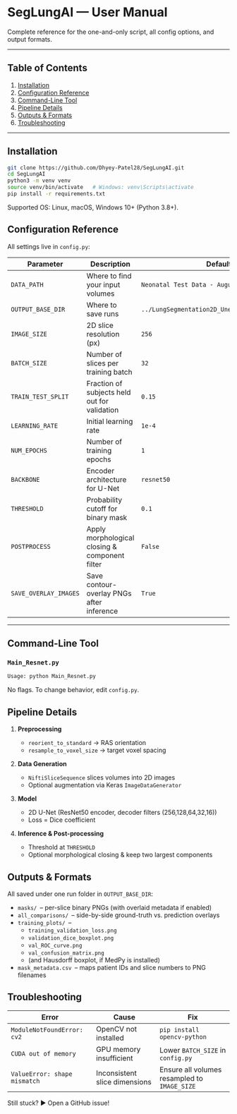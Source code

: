 # SegLungAI — User Manual

Complete reference for the one-and-only script, all config options, and output formats.

---

## Table of Contents

1. [Installation](#installation)  
2. [Configuration Reference](#configuration-reference)  
3. [Command-Line Tool](#command-line-tool)  
4. [Pipeline Details](#pipeline-details)  
5. [Outputs & Formats](#outputs--formats)  
6. [Troubleshooting](#troubleshooting)  

---

## Installation

```bash
git clone https://github.com/Dhyey-Patel28/SegLungAI.git
cd SegLungAI
python3 -m venv venv
source venv/bin/activate   # Windows: venv\Scripts\activate
pip install -r requirements.txt
```

Supported OS: Linux, macOS, Windows 10+ (Python 3.8+).

## Configuration Reference

All settings live in `config.py`:

| Parameter             | Description                                          | Default                                       |
|-----------------------|------------------------------------------------------|-----------------------------------------------|
| `DATA_PATH`           | Where to find your input volumes                    | `Neonatal Test Data - August 1 2024`          |
| `OUTPUT_BASE_DIR`     | Where to save runs                                   | `../LungSegmentation2D_Unet_BBResnet_Outputs` |
| `IMAGE_SIZE`          | 2D slice resolution (px)                             | `256`                                         |
| `BATCH_SIZE`          | Number of slices per training batch                  | `32`                                          |
| `TRAIN_TEST_SPLIT`    | Fraction of subjects held out for validation         | `0.15`                                        |
| `LEARNING_RATE`       | Initial learning rate                                | `1e-4`                                        |
| `NUM_EPOCHS`          | Number of training epochs                            | `1`                                           |
| `BACKBONE`            | Encoder architecture for U-Net                       | `resnet50`                                    |
| `THRESHOLD`           | Probability cutoff for binary mask                   | `0.1`                                         |
| `POSTPROCESS`         | Apply morphological closing & component filter       | `False`                                       |
| `SAVE_OVERLAY_IMAGES` | Save contour-overlay PNGs after inference            | `True`                                        |

---

## Command-Line Tool

### `Main_Resnet.py`

```bash
Usage: python Main_Resnet.py
```

No flags. To change behavior, edit `config.py`.

## Pipeline Details

1. **Preprocessing**
   - `reorient_to_standard` → RAS orientation
   - `resample_to_voxel_size` → target voxel spacing
  
2. **Data Generation**
   - `NiftiSliceSequence` slices volumes into 2D images
   - Optional augmentation via Keras `ImageDataGenerator`
  
3. **Model**
   - 2D U-Net (ResNet50 encoder, decoder filters (256,128,64,32,16))
   - Loss = Dice coefficient
  
4. **Inference & Post-processing**
   - Threshold at `THRESHOLD`
   - Optional morphological closing & keep two largest components

## Outputs & Formats

All saved under one run folder in `OUTPUT_BASE_DIR`:
- `masks/` – per-slice binary PNGs (with overlaid metadata if enabled)
- `all_comparisons/` – side-by-side ground-truth vs. prediction overlays
- `training_plots/` –
  - `training_validation_loss.png`
  - `validation_dice_boxplot.png`
  - `val_ROC_curve.png`
  - `val_confusion_matrix.png`
  - (and Hausdorff boxplot, if MedPy is installed)
- `mask_metadata.csv` – maps patient IDs and slice numbers to PNG filenames

## Troubleshooting

| Error                        | Cause                         | Fix                                          |
|------------------------------|-------------------------------|----------------------------------------------|
| `ModuleNotFoundError: cv2`   | OpenCV not installed          | `pip install opencv-python`                  |
| `CUDA out of memory`         | GPU memory insufficient       | Lower `BATCH_SIZE` in `config.py`            |
| `ValueError: shape mismatch` | Inconsistent slice dimensions | Ensure all volumes resampled to `IMAGE_SIZE` |

Still stuck? ▶️ Open a GitHub issue!

